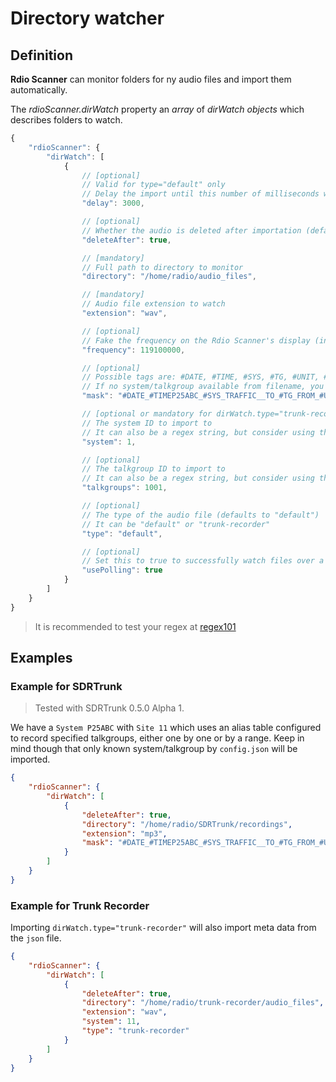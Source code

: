 # Directory watcher

## Definition

**Rdio Scanner** can monitor folders for ny audio files and import them automatically.

The *rdioScanner.dirWatch* property an *array* of *dirWatch objects* which describes folders to watch.

```js
{
    "rdioScanner": {
        "dirWatch": [
            {
                // [optional]
                // Valid for type="default" only
                // Delay the import until this number of milliseconds without any modification of the file
                "delay": 3000,

                // [optional]
                // Whether the audio is deleted after importation (defaults to false)
                "deleteAfter": true,

                // [mandatory]
                // Full path to directory to monitor
                "directory": "/home/radio/audio_files",

                // [mandatory]
                // Audio file extension to watch
                "extension": "wav",

                // [optional]
                // Fake the frequency on the Rdio Scanner's display (in hertz)
                "frequency": 119100000,

                // [optional]
                // Possible tags are: #DATE, #TIME, #SYS, #TG, #UNIT, #HZ
                // If no system/talkgroup available from filename, you must specify them with dirWatch.system and dirWatch.talkgroup
                "mask": "#DATE_#TIMEP25ABC_#SYS_TRAFFIC__TO_#TG_FROM_#UNIT",

                // [optional or mandatory for dirWatch.type="trunk-recorder"]
                // The system ID to import to
                // It can also be a regex string, but consider using the mask option
                "system": 1,

                // [optional]
                // The talkgroup ID to import to
                // It can also be a regex string, but consider using the mask option
                "talkgroups": 1001,

                // [optional]
                // The type of the audio file (defaults to "default")
                // It can be "default" or "trunk-recorder"
                "type": "default",

                // [optional]
                // Set this to true to successfully watch files over a network
                "usePolling": true
            }
        ]
    }
}
```

> It is recommended to test your regex at [regex101](https://regex101.com/)

## Examples

### Example for SDRTrunk

> Tested with SDRTrunk 0.5.0 Alpha 1.

We have a `System P25ABC` with `Site 11` which uses an alias table configured to record specified talkgroups, either one by one or by a range. Keep in mind though that only known system/talkgroup by `config.json` will be imported.

```json
{
    "rdioScanner": {
        "dirWatch": [
            {
                "deleteAfter": true,
                "directory": "/home/radio/SDRTrunk/recordings",
                "extension": "mp3",
                "mask": "#DATE_#TIMEP25ABC_#SYS_TRAFFIC__TO_#TG_FROM_#UNIT",
            }
        ]
    }
}
```

### Example for Trunk Recorder

Importing `dirWatch.type="trunk-recorder"` will also import meta data from the `json` file.

```json
{
    "rdioScanner": {
        "dirWatch": [
            {
                "deleteAfter": true,
                "directory": "/home/radio/trunk-recorder/audio_files",
                "extension": "wav",
                "system": 11,
                "type": "trunk-recorder"
            }
        ]
    }
}
```